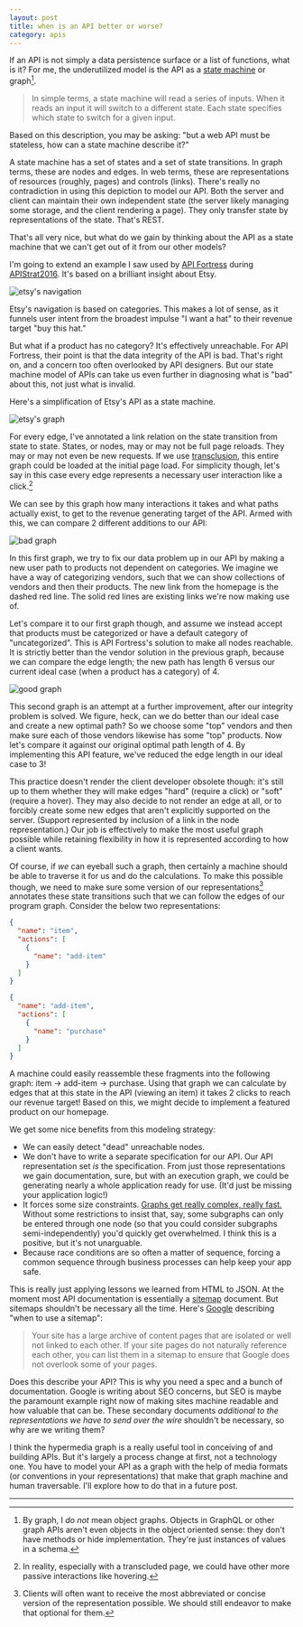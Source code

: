 ```yaml
---
layout: post
title: when is an API better or worse?
category: apis
---
```


If an API is not simply a data persistence surface or a list of functions,
what is it? For me, the underutilized model is the API as a [state
machine](http://blog.markshead.com/869/state-machines-computer-science/)
or graph[^graph].

> In simple terms, a state machine will read a series of inputs. When it
> reads an input it will switch to a different state. Each state
> specifies which state to switch for a given input.

Based on this description, you may be asking: "but a web API must be
stateless, how can a state machine describe it?"

A state machine has a set of states and a set of state transitions. In
graph terms, these are nodes and edges. In web terms, these are
representations of resources (roughly, pages) and controls (links).
There's really no contradiction in using this depiction to model our API.
Both the server and client can maintain their own independent state (the
server likely managing some storage, and the client rendering a page).
They only transfer state by representations of the state. That's REST.

That's all very nice, but what do we gain by thinking about the API as
a state machine that we can't get out of it from our other models?

I'm going to extend an example I saw used by [API
Fortress](http://apifortress.com/) during
[APIStrat2016](boston2016.apistrat.com/schedule/). It's based on
a brilliant insight about Etsy.

![etsy's navigation](/images/etsy_navigation.gif)

Etsy's navigation is based on categories. This makes a lot of sense, as it
funnels user intent from the broadest impulse "I want a hat" to their
revenue target "buy this hat."

But what if a product has no category? It's effectively unreachable. For
API Fortress, their point is that the data integrity of the API is bad.
That's right on, and a concern too often overlooked by API designers. But
our state machine model of APIs can take us even further in diagnosing
what is "bad" about this, not just what is invalid.

Here's a simplification of Etsy's API as a state machine.

![etsy's graph](/images/etsy_graph.svg)

For every edge, I've annotated a link relation on the state transition
from state to state. States, or nodes, may or may not be full page
reloads. They may or may not even be new requests. If we use
[transclusion](https://en.wikipedia.org/wiki/Transclusion#Implementation_on_the_Web),
this entire graph could be loaded at the initial page load. For simplicity
though, let's say in this case every edge represents a necessary user
interaction like a click.[^hover]

We can see by this graph how many interactions it takes and what paths
actually exist, to get to the revenue generating target of the API. Armed
with this, we can compare 2 different additions to our API:

![bad graph](/images/bad_etsy_graph.svg)

In this first graph, we try to fix our data problem up in our API by
making a new user path to products not dependent on categories. We imagine
we have a way of categorizing vendors, such that we can show collections
of vendors and then their products. The new link from the homepage is the
dashed red line. The solid red lines are existing links we're now making
use of.

Let's compare it to our first graph though, and assume we instead accept
that products must be categorized or have a default category of
"uncategorized". This is API Fortress's solution to make all nodes
reachable. It is strictly better than the vendor solution in the previous
graph, because we can compare the edge length; the new path has length
6 versus our current ideal case (when a product has a category) of 4.

![good graph](/images/good_etsy_graph.svg)

This second graph is an attempt at a further improvement, after our
integrity problem is solved. We figure, heck, can we do better than our
ideal case and create a new optimal path? So we choose some "top" vendors
and then make sure each of those vendors likewise has some "top" products.
Now let's compare it against our original optimal path length of 4. By
implementing this API feature, we've reduced the edge length in our ideal
case to 3!

This practice doesn't render the client developer obsolete though: it's
still up to them whether they will make edges "hard" (require a click) or
"soft" (require a hover). They may also decide to not render an edge at
all, or to forcibly create some new edges that aren't explicitly supported
on the server. (Support represented by inclusion of a link in the node
representation.) Our job is effectively to make the most useful graph
possible while retaining flexibility in how it is represented according to
how a client wants.

Of course, if _we_ can eyeball such a graph, then certainly a machine
should be able to traverse it for us and do the calculations. To make this
possible though, we need to make sure some version of our
representations[^version] annotates these state transitions such that we
can follow the edges of our program graph. Consider the below two
representations:

```json
{
  "name": "item",
  "actions": [
    {
      "name": "add-item"
    }
  ]
}
```
```json
{
  "name": "add-item",
  "actions": [
    {
      "name": "purchase"
    }
  ]
}
```

A machine could easily reassemble these fragments into the following
graph: item → add-item → purchase. Using that graph we can calculate by
edges that at this state in the API (viewing an item) it takes 2 clicks to
reach our revenue target! Based on this, we might decide to implement
a featured product on our homepage.

We get some nice benefits from this modeling strategy:

* We can easily detect "dead" unreachable nodes.
* We don't have to write a separate specification for our API. Our API
   representation set _is_ the specification. From just those
   representations we gain documentation, sure, but with an execution
   graph, we could be generating nearly a whole application ready for use.
   (It'd just be missing your application logic!)
* It forces some size constraints. [Graphs get really complex, really
   fast.](https://i.stack.imgur.com/JxZGM.png) Without some restrictions
   to insist that, say, some subgraphs can only be entered through one
   node (so that you could consider subgraphs semi-independently) you'd
   quickly get overwhelmed. I think this is a positive, but it's not
   unarguable.
* Because race conditions are so often a matter of sequence, forcing
   a common sequence through business processes can help keep your app
   safe.

This is really just applying lessons we learned from HTML to JSON. At the
moment most API documentation is essentially
a [sitemap](https://www.sitemaps.org/protocol.html) document. But sitemaps
shouldn't be necessary all the time. Here's
[Google](https://support.google.com/webmasters/answer/156184?hl=en&from=40318&rd=1)
describing "when to use a sitemap":

> Your site has a large archive of content pages that are isolated or well
> not linked to each other. If your site pages do not naturally reference
> each other, you can list them in a sitemap to ensure that Google does
> not overlook some of your pages.

Does this describe your API? This is why you need a spec and a bunch of
documentation. Google is writing about SEO concerns, but SEO is maybe the
paramount example right now of making sites machine readable and how
valuable that can be. These secondary documents _additional to the
representations we have to send over the wire_ shouldn't be necessary, so
why are we writing them?

I think the hypermedia graph is a really useful tool in conceiving of and
building APIs. But it's largely a process change at first, not
a technology one. You have to model your API as a graph with the help of
media formats (or conventions in your representations) that make that
graph machine and human traversable. I'll explore how to do that in
a future post.

---

[^graph]: By graph, I _do not_ mean object graphs. Objects in GraphQL or other graph APIs aren't even objects in the object oriented sense: they don't have methods or hide implementation. They're just instances of values in a schema.
[^hover]: In reality, especially with a transcluded page, we could have other more passive interactions like hovering.
[^version]: Clients will often want to receive the most abbreviated or concise version of the representation possible. We should still endeavor to make that optional for them.
